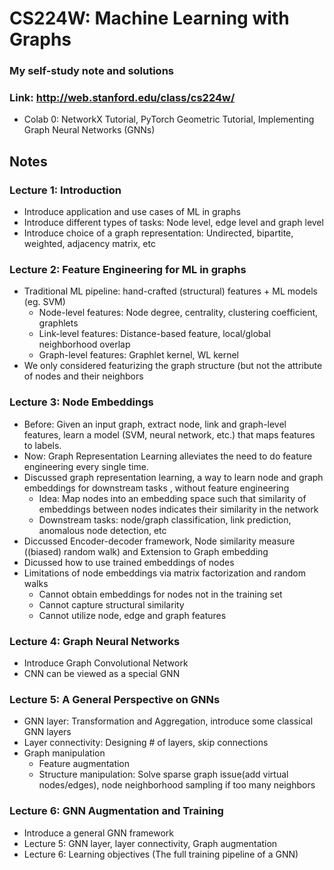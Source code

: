 # CS224W: Machine Learning with Graphs
### My self-study note and solutions
### Link: http://web.stanford.edu/class/cs224w/

- Colab 0: NetworkX Tutorial, PyTorch Geometric Tutorial, Implementing Graph Neural Networks (GNNs)


## Notes
### Lecture 1: Introduction
- Introduce application and use cases of ML in graphs
- Introduce different types of tasks: Node level, edge level and graph level
- Introduce choice of a graph representation: Undirected, bipartite, weighted, adjacency matrix, etc

### Lecture 2: Feature Engineering for ML in graphs
- Traditional ML pipeline: hand-crafted (structural) features + ML models (eg. SVM)
  - Node-level features: Node degree, centrality, clustering coefficient, graphlets
  - Link-level features: Distance-based feature, local/global neighborhood overlap
  - Graph-level features: Graphlet kernel, WL kernel
- We only considered featurizing the graph structure (but not the attribute of nodes and their neighbors

### Lecture 3: Node Embeddings
- Before: Given an input graph, extract node, link and graph-level features, learn a model (SVM, neural network, etc.) that maps features to labels.
- Now: Graph Representation Learning alleviates the need to do feature engineering every single time.
- Discussed graph representation learning, a way to learn node and graph embeddings for downstream tasks , without feature engineering
  - Idea: Map nodes into an embedding space such that similarity of embeddings between nodes indicates their similarity in the network
  - Downstream tasks: node/graph classification, link prediction, anomalous node detection, etc
- Diccussed Encoder-decoder framework, Node similarity measure ((biased) random walk) and Extension to Graph embedding
- Dicussed how to use trained embeddings of nodes
- Limitations of node embeddings via matrix factorization and random walks
  - Cannot obtain embeddings for nodes not in the training set
  - Cannot capture structural similarity
  - Cannot utilize node, edge and graph features

### Lecture 4: Graph Neural Networks
- Introduce Graph Convolutional Network
- CNN can be viewed as a special GNN

### Lecture 5: A General Perspective on GNNs
- GNN layer: Transformation and Aggregation, introduce some classical GNN layers
- Layer connectivity: Designing # of layers, skip connections
- Graph manipulation
  - Feature augmentation
  - Structure manipulation: Solve sparse graph issue(add virtual nodes/edges), node neighborhood sampling if too many neighbors
  
 ### Lecture 6: GNN Augmentation and Training
 - Introduce a general GNN framework 
  - Lecture 5: GNN layer, layer connectivity, Graph augmentation
  - Lecture 6: Learning objectives (The full training pipeline of a GNN)
